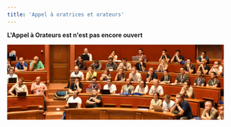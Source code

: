 ```yaml
---
title: 'Appel à oratrices et orateurs'
---
```



<b>L'Appel à Orateurs est n'est pas encore ouvert</b>

<!--
<h3><b>Prolongation Date limite des propositions.</b></h3>
<p>
La date limite de réception des propositions est désormais fixée au 1er mai 2023 à 23h59 CEST
</p>
-->

![](img/audience.jpg)

<!--
<iframe src="https://framaforms.org/appel-a-oratrices-et-orateurs-pg-day-france-2023-1678226625"
        width="100%"
        height="2000"
        border="0">
</iframe>
-->
